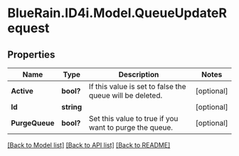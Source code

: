 # BlueRain.ID4i.Model.QueueUpdateRequest
## Properties

Name | Type | Description | Notes
------------ | ------------- | ------------- | -------------
**Active** | **bool?** | If this value is set to false the queue will be deleted. | [optional] 
**Id** | **string** |  | [optional] 
**PurgeQueue** | **bool?** | Set this value to true if you want to purge the queue. | [optional] 

[[Back to Model list]](../README.md#documentation-for-models) [[Back to API list]](../README.md#documentation-for-api-endpoints) [[Back to README]](../README.md)

